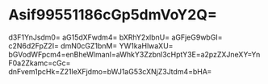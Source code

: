 # Asif99551186cGp5dmVoY2Q=
d3F1YnJsdm0=
aG15dXFwdm4=
bXRhY2xlbnU=
aGFjeG9wbGI=
c2N6d2FpZ2I=
dmN0cGZ1bnM=
YW1kaHlwaXU=
bGVodWFpcm4=enBheWlmanI=aWhkY3Zzbnl3cHptY3E=a2pzZXJneXY=YnF0a2Zkamc=cGc=
dnFvem1pcHk=Z21leXFjdmo=bWJ1aG53cXNjZ3Jtdm4=bHA=
